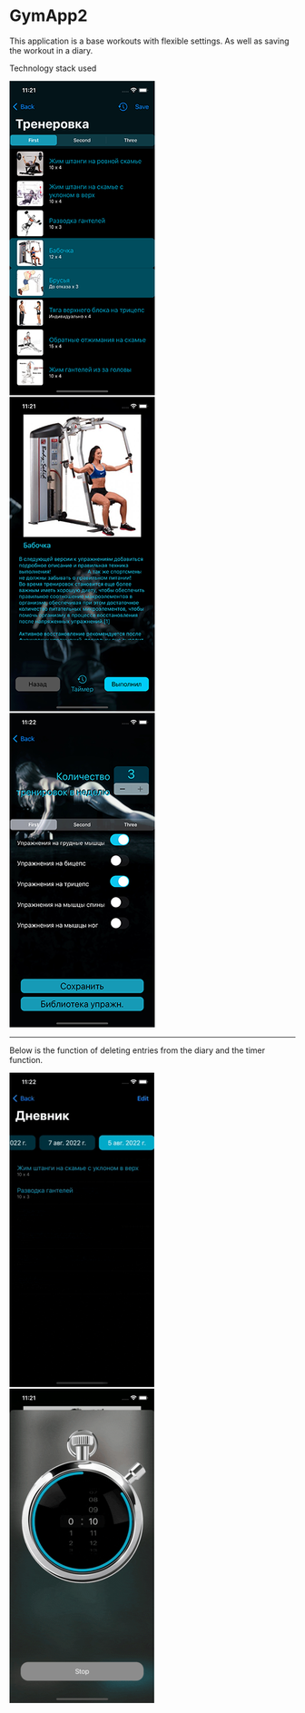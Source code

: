 # GymApp2

This application is a  base workouts with flexible settings. As well as saving the workout in a diary.

Technology stack used

![](https://github.com/GlushchenkoSergei/GlushchenkoSergei/blob/main/GTrain.png?raw=true)
![](https://github.com/GlushchenkoSergei/GlushchenkoSergei/blob/main/GDetail.png?raw=true)
![](https://github.com/GlushchenkoSergei/GlushchenkoSergei/blob/main/GSet.png?raw=true)
___

Below is the function of deleting entries from the diary and the timer function.

![](https://github.com/GlushchenkoSergei/GlushchenkoSergei/blob/main/GDiary.gif?raw=true)
![](https://github.com/GlushchenkoSergei/GlushchenkoSergei/blob/main/GTimer.gif?raw=true)
